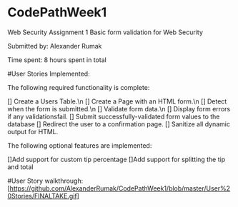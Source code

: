 # CodePathWeek1
Web Security Assignment 1
Basic form validation for Web Security

Submitted by: Alexander Rumak

Time spent: 8 hours spent in total

#User Stories Implemented:

The following required functionality is complete:

[] Create a Users Table.\n
[] Create a Page with an HTML form.\n
[] Detect when the form is submitted.\n
[] Validate form data.\n
[] Display form errors if any validationsfail.
[] Submit successfully-validated form values to the database
[] Redirect the user to a confirmation page.
[] Sanitize all dynamic output for HTML.

The following optional features are implemented:

[]Add support for custom tip percentage
[]Add support for splitting the tip and total


#User Story walkthrough:
[https://github.com/AlexanderRumak/CodePathWeek1/blob/master/User%20Stories/FINALTAKE.gif]

